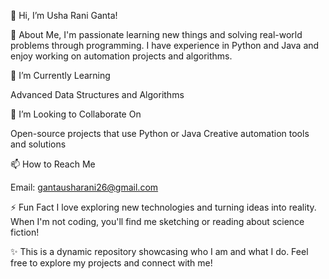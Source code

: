 👋 Hi, I’m Usha Rani Ganta!

👀 About Me, I'm passionate learning new things and solving real-world problems through programming. I have experience in Python and Java and enjoy working on automation projects and algorithms.

🌱 I’m Currently Learning

Advanced Data Structures and Algorithms

💞 I’m Looking to Collaborate On

Open-source projects that use Python or Java
Creative automation tools and solutions

📫 How to Reach Me

Email: gantausharani26@gmail.com

⚡ Fun Fact I love exploring new technologies and turning ideas into reality. When I'm not coding, you'll find me sketching or reading about science fiction!

✨ This is a dynamic repository showcasing who I am and what I do. Feel free to explore my projects and connect with me!


